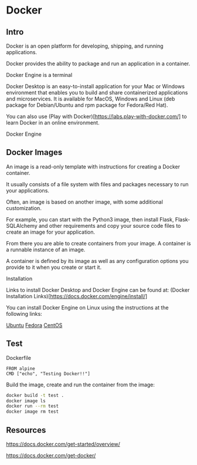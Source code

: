 # Docker
## Intro

Docker is an open platform for developing, shipping, and running applications. 

Docker provides the ability to package and run an application in a container.

Docker Engine is a terminal 

Docker Desktop is an easy-to-install application for your Mac or Windows environment that enables you to build and share containerized applications and microservices. It is available for MacOS, Windows and Linux (deb package for Debian/Ubuntu and rpm package for Fedora/Red Hat).

You can also use (Play with Docker)[https://labs.play-with-docker.com/] to learn Docker in an online environment.

Docker Engine

## Docker Images
An image is a read-only template with instructions for creating a Docker container.

It usually consists of a file system with files and packages necessary to run your applications.

Often, an image is based on another image, with some additional customization. 

For example, you can start with the Python3 image, then install Flask, Flask-SQLAlchemy and other requirements and copy your source code files to create an image for your application.

From there you are able to create containers from your image. A container is a runnable instance of an image. 

A container is defined by its image as well as any configuration options you provide to it when you create or start it.

Installation

Links to install Docker Desktop and Docker Engine can be found at: (Docker Installation Links)[https://docs.docker.com/engine/install/]

You can install Docker Engine on Linux using the instructions at the following links:

[Ubuntu](https://docs.docker.com/engine/install/ubuntu/)
[Fedora](https://docs.docker.com/engine/install/fedora/)
[CentOS](https://docs.docker.com/engine/install/centos/)

## Test
Dockerfile
```docker
FROM alpine
CMD ["echo", "Testing Docker!!"]
```
Build the image, create and run the container from the image:

```bash
docker build -t test .
docker image ls 
docker run --rm test
docker image rm test
```
## Resources

https://docs.docker.com/get-started/overview/

https://docs.docker.com/get-docker/
